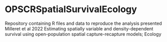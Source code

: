 # OPSCRSpatialSurvivalEcology
Repository containing R files and data to reproduce the analysis presented Milleret et al 2022 Estimating spatially variable and density-dependent survival using open-population spatial capture-recapture models; Ecology
